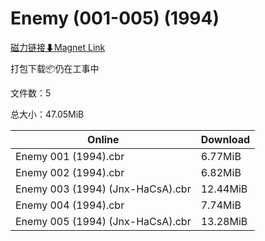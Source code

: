 # Enemy (001-005) (1994)

[磁力链接⬇Magnet Link](magnet:?xt=urn:btih:b3e9e14cf3c5a61f1df6ff86c7e91b5fb1548f2d&dn=Enemy%20%28001-005%29%20%281994%29)

打包下载📦仍在工事中

文件数：5

总大小：47.05MiB

Online | Download
--- | ---
Enemy 001 (1994).cbr | 6.77MiB
Enemy 002 (1994).cbr | 6.82MiB
Enemy 003 (1994) (Jnx-HaCsA).cbr | 12.44MiB
Enemy 004 (1994).cbr | 7.74MiB
Enemy 005 (1994) (Jnx-HaCsA).cbr | 13.28MiB